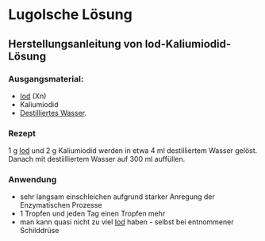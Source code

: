 # Lugolsche Lösung
## Herstellungsanleitung von Iod-Kaliumiodid-Lösung
### Ausgangsmaterial:
- [Iod](../Stoffe/Datenbank%20Elemente%20Des%20Periodensystems/Iod.md) (Xn)
- Kaliumiodid
- [Destilliertes Wasser](Destilliertes%20Wasser.md).

### Rezept
 1 g [Iod](../Stoffe/Datenbank%20Elemente%20Des%20Periodensystems/Iod.md) und 2 g Kaliumiodid werden in etwa 4 ml destilliertem Wasser gelöst. Danach mit destiilliertem Wasser auf 300 ml auffüllen.

### Anwendung
- sehr langsam einschleichen aufgrund starker Anregung der Enzymatischen Prozesse
- 1 Tropfen und jeden Tag einen Tropfen mehr
- man kann quasi nicht zu viel [Iod](../Stoffe/Datenbank%20Elemente%20Des%20Periodensystems/Iod.md) haben - selbst bei entnommener Schilddrüse
